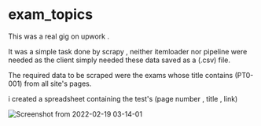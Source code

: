 # exam_topics
This was a real gig on upwork .

It was a simple task done by scrapy , neither itemloader nor pipeline were needed as the client simply needed these data saved as a (.csv) file.

The required data to be scraped were the exams whose title contains (PT0-001) from all site's pages.

i created a spreadsheet containing the test's (page number , title , link)

![Screenshot from 2022-02-19 03-14-01](https://user-images.githubusercontent.com/99041001/154780053-bd14295e-503c-49c1-9937-912a6f195ecc.png)
